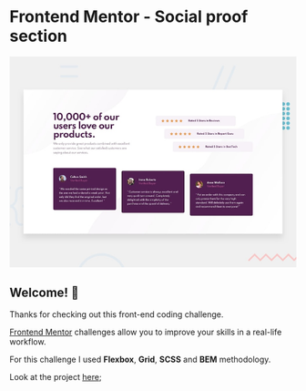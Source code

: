 # Frontend Mentor - Social proof section

![Design preview for the Social proof section coding challenge](./design/desktop-preview.jpg)

## Welcome! 👋

Thanks for checking out this front-end coding challenge.

[Frontend Mentor](https://www.frontendmentor.io) challenges allow you to improve your skills in a real-life workflow.

For this challenge I used **Flexbox**, **Grid**, **SCSS** and **BEM** methodology.

Look at the project [here](https://social-proof-dun.vercel.app);
